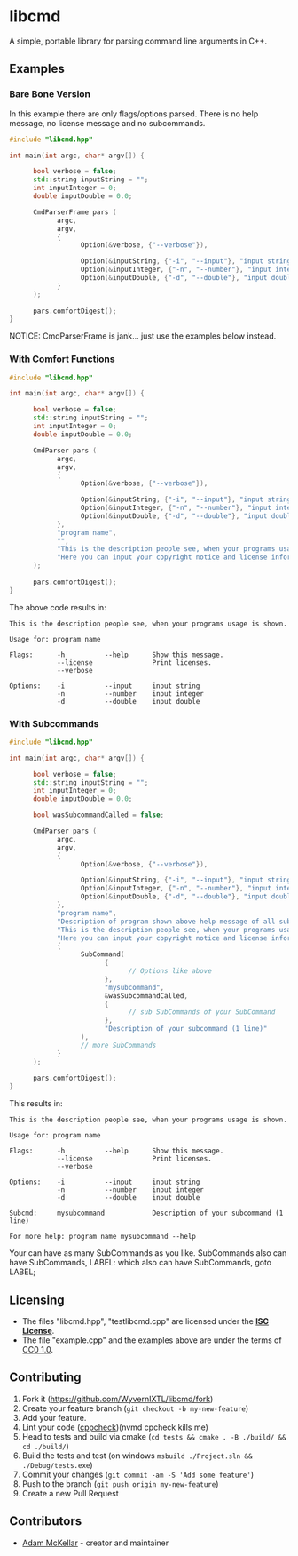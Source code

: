 # libcmd
A simple, portable library for parsing command line arguments in C++.

## Examples
### Bare Bone Version
In this example there are only flags/options parsed. There is no help message, no license message and no subcommands.
```cpp
#include "libcmd.hpp"

int main(int argc, char* argv[]) {

      bool verbose = false;
      std::string inputString = "";
      int inputInteger = 0;
      double inputDouble = 0.0;

      CmdParserFrame pars (
            argc,
            argv,
            {     
                  Option(&verbose, {"--verbose"}),

                  Option(&inputString, {"-i", "--input"}, "input string"),
                  Option(&inputInteger, {"-n", "--number"}, "input integer"), 
                  Option(&inputDouble, {"-d", "--double"}, "input double", {"SomeOtherOptionNotShownInUsage", "-R"})
            }
      );
      
      pars.comfortDigest();
}
```
NOTICE: CmdParserFrame is jank... just use the examples below instead.
### With Comfort Functions
```cpp
#include "libcmd.hpp"

int main(int argc, char* argv[]) {

      bool verbose = false;
      std::string inputString = "";
      int inputInteger = 0;
      double inputDouble = 0.0;

      CmdParser pars (
            argc,
            argv,
            {     
                  Option(&verbose, {"--verbose"}),

                  Option(&inputString, {"-i", "--input"}, "input string"),
                  Option(&inputInteger, {"-n", "--number"}, "input integer"), 
                  Option(&inputDouble, {"-d", "--double"}, "input double", {"SomeOtherOptionNotShownInUsage", "-R"})
            },
            "program name",
            "",
            "This is the description people see, when your programs usage is shown.",
            "Here you can input your copyright notice and license information (for example of all libraries used)"
      );
      
      pars.comfortDigest();
}
```
The above code results in:
```
This is the description people see, when your programs usage is shown.

Usage for: program name

Flags:      -h          --help      Show this message.
            --license               Print licenses.
            --verbose

Options:    -i          --input     input string
            -n          --number    input integer
            -d          --double    input double
```

### With Subcommands
```cpp
#include "libcmd.hpp"

int main(int argc, char* argv[]) {

      bool verbose = false;
      std::string inputString = "";
      int inputInteger = 0;
      double inputDouble = 0.0;

      bool wasSubcommandCalled = false;

      CmdParser pars (
            argc,
            argv,
            {     
                  Option(&verbose, {"--verbose"}),

                  Option(&inputString, {"-i", "--input"}, "input string"),
                  Option(&inputInteger, {"-n", "--number"}, "input integer"), 
                  Option(&inputDouble, {"-d", "--double"}, "input double", {"SomeOtherOptionNotShownInUsage", "-R"})
            },
            "program name",
            "Description of program shown above help message of all subcommands. (make it short)",
            "This is the description people see, when your programs usage is shown.",
            "Here you can input your copyright notice and license information (for example of all libraries used)",
            {
                  SubCommand(
                        {   
                              // Options like above
                        },
                        "mysubcommand",
                        &wasSubcommandCalled,
                        {   
                              // sub SubCommands of your SubCommand
                        },
                        "Description of your subcommand (1 line)"
                  ),
                  // more SubCommands
            }
      );
      
      pars.comfortDigest();
}
```
This results in:
```
This is the description people see, when your programs usage is shown.

Usage for: program name

Flags:      -h          --help      Show this message.
            --license               Print licenses.
            --verbose

Options:    -i          --input     input string
            -n          --number    input integer
            -d          --double    input double

Subcmd:     mysubcommand            Description of your subcommand (1 line)

For more help: program name mysubcommand --help
```

Your can have as many SubCommands as you like. SubCommands also can have SubCommands, LABEL: which  also can have SubCommands, goto LABEL;


## Licensing

* The files "libcmd.hpp", "testlibcmd.cpp" are licensed under the [**ISC License**](https://spdx.org/licenses/ISC.html).
* The file "example.cpp" and the examples above are under the terms of [CC0 1.0](https://creativecommons.org/publicdomain/zero/1.0/).

## Contributing

1. Fork it (<https://github.com/WyvernIXTL/libcmd/fork>)
2. Create your feature branch (`git checkout -b my-new-feature`)
3. Add your feature.
4. Lint your code ([cppcheck](https://cppcheck.sourceforge.io/))(nvmd cpcheck kills me)
5. Head to tests and build via cmake (`cd tests && cmake . -B ./build/ && cd ./build/`)
6. Build the tests and test (on windows `msbuild ./Project.sln && ./Debug/tests.exe`)
7. Commit your changes (`git commit -am -S 'Add some feature'`)
8. Push to the branch (`git push origin my-new-feature`)
9. Create a new Pull Request

## Contributors

- [Adam McKellar](https://github.com/WyvernIXTL) - creator and maintainer